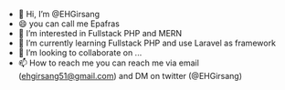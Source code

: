 - 👋 Hi, I’m @EHGirsang
- 😄 you can call me Epafras
- 👀 I’m interested in Fullstack PHP and MERN 
- 🌱 I’m currently learning Fullstack PHP and use Laravel as framework
- 💞️ I’m looking to collaborate on ...
- 📫 How to reach me you can reach me via email (ehgirsang51@gmail.com)
  and DM on twitter (@EHGirsang)

<!---
EHGirsang/EHGirsang is a ✨ special ✨ repository because its `README.md` (this file) appears on your GitHub profile.
You can click the Preview link to take a look at your changes.
--->
